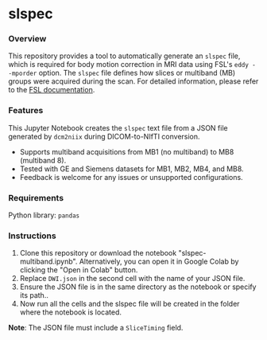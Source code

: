 # slspec

### Overview

This repository provides a tool to automatically generate an `slspec` file, which is required for body motion correction in MRI data using FSL's `eddy --mporder` option. The `slspec` file defines how slices or multiband (MB) groups were acquired during the scan. For detailed information, please refer to the [FSL documentation](https://fsl.fmrib.ox.ac.uk/fsl/docs/#/diffusion/eddy/users_guide/index?id=-jsonfilename-or-slspecfilename).


### Features
This Jupyter Notebook creates the `slspec` text file from a JSON file generated by `dcm2niix` during DICOM-to-NIfTI conversion.

- Supports multiband acquisitions from MB1 (no multiband) to MB8 (multiband 8).
- Tested with GE and Siemens datasets for MB1, MB2, MB4, and MB8.
- Feedback is welcome for any issues or unsupported configurations.

### Requirements
Python library: `pandas`

### Instructions

1. Clone this repository or download the notebook "slspec-multiband.ipynb". Alternatively, you can open it in Google Colab by clicking the "Open in Colab" button.
1. Replace `DWI.json` in the second cell with the name of your JSON file.
1. Ensure the JSON file is in the same directory as the notebook or specify its path..
1. Now run all the cells and the slspec file will be created in the folder where the notebook is located.

**Note**: The JSON file must include a `SliceTiming` field.
